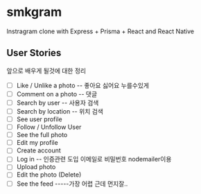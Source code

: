 # smkgram
Instragram clone with Express + Prisma + React and React Native

## User Stories
앞으로 배우게 될것에 대한 정리
- [ ] Like / Unlike a photo -- 좋아요 싫어요 누를수있게
- [ ] Comment on a photo    -- 댓글
- [ ] Search by user        -- 사용자 검색
- [ ] Search by location    -- 위치 검색
- [ ] See user profile
- [ ] Follow / Unfollow User 
- [ ] See the full photo
- [ ] Edit my profile
- [ ] Create account
- [ ] Log in    -- 인증관련 도입 이메일로 비밀번호 nodemailer이용
- [ ] Upload photo
- [ ] Edit the photo (Delete)
- [ ] See the feed   -----가장 어렵 근데 먼지잘..